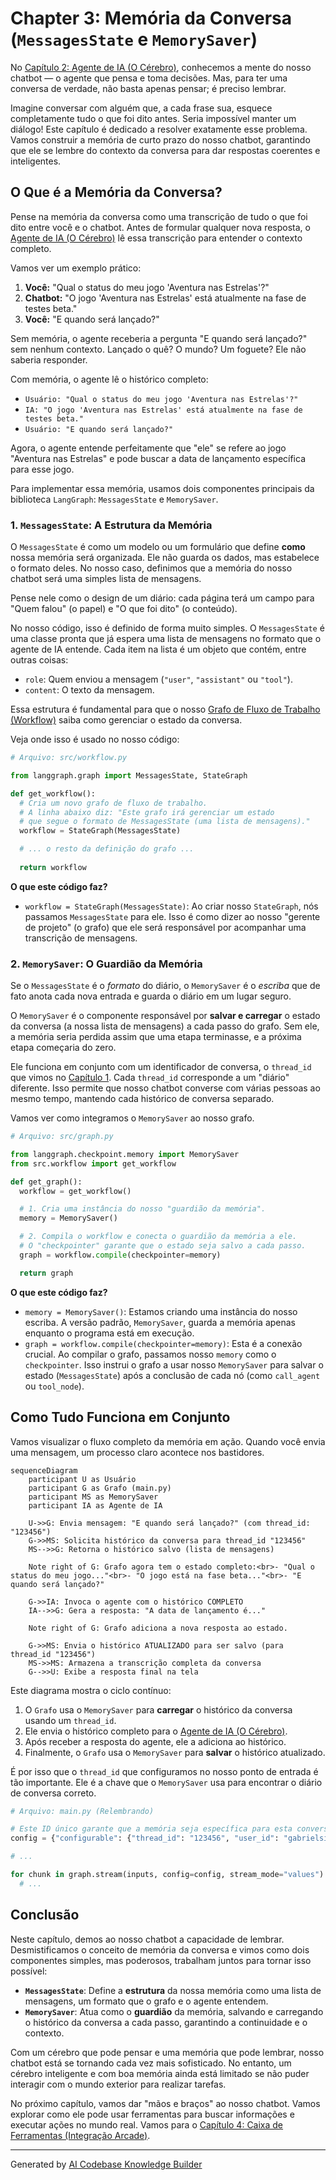 # Chapter 3: Memória da Conversa (`MessagesState` e `MemorySaver`)


No [Capítulo 2: Agente de IA (O Cérebro)](02_agente_de_ia__o_cérebro__.md), conhecemos a mente do nosso chatbot — o agente que pensa e toma decisões. Mas, para ter uma conversa de verdade, não basta apenas pensar; é preciso lembrar.

Imagine conversar com alguém que, a cada frase sua, esquece completamente tudo o que foi dito antes. Seria impossível manter um diálogo! Este capítulo é dedicado a resolver exatamente esse problema. Vamos construir a memória de curto prazo do nosso chatbot, garantindo que ele se lembre do contexto da conversa para dar respostas coerentes e inteligentes.

## O Que é a Memória da Conversa?

Pense na memória da conversa como uma transcrição de tudo o que foi dito entre você e o chatbot. Antes de formular qualquer nova resposta, o [Agente de IA (O Cérebro)](02_agente_de_ia__o_cérebro__.md) lê essa transcrição para entender o contexto completo.

Vamos ver um exemplo prático:

1.  **Você:** "Qual o status do meu jogo 'Aventura nas Estrelas'?"
2.  **Chatbot:** "O jogo 'Aventura nas Estrelas' está atualmente na fase de testes beta."
3.  **Você:** "E quando será lançado?"

Sem memória, o agente receberia a pergunta "E quando será lançado?" sem nenhum contexto. Lançado o quê? O mundo? Um foguete? Ele não saberia responder.

Com memória, o agente lê o histórico completo:
*   `Usuário: "Qual o status do meu jogo 'Aventura nas Estrelas'?"`
*   `IA: "O jogo 'Aventura nas Estrelas' está atualmente na fase de testes beta."`
*   `Usuário: "E quando será lançado?"`

Agora, o agente entende perfeitamente que "ele" se refere ao jogo "Aventura nas Estrelas" e pode buscar a data de lançamento específica para esse jogo.

Para implementar essa memória, usamos dois componentes principais da biblioteca `LangGraph`: `MessagesState` e `MemorySaver`.

### 1. `MessagesState`: A Estrutura da Memória

O `MessagesState` é como um modelo ou um formulário que define **como** nossa memória será organizada. Ele não guarda os dados, mas estabelece o formato deles. No nosso caso, definimos que a memória do nosso chatbot será uma simples lista de mensagens.

Pense nele como o design de um diário: cada página terá um campo para "Quem falou" (o papel) e "O que foi dito" (o conteúdo).

No nosso código, isso é definido de forma muito simples. O `MessagesState` é uma classe pronta que já espera uma lista de mensagens no formato que o agente de IA entende. Cada item na lista é um objeto que contém, entre outras coisas:

*   `role`: Quem enviou a mensagem (`"user"`, `"assistant"` ou `"tool"`).
*   `content`: O texto da mensagem.

Essa estrutura é fundamental para que o nosso [Grafo de Fluxo de Trabalho (Workflow)](05_grafo_de_fluxo_de_trabalho__workflow__.md) saiba como gerenciar o estado da conversa.

Veja onde isso é usado no nosso código:

```python
# Arquivo: src/workflow.py

from langgraph.graph import MessagesState, StateGraph

def get_workflow():
  # Cria um novo grafo de fluxo de trabalho.
  # A linha abaixo diz: "Este grafo irá gerenciar um estado
  # que segue o formato de MessagesState (uma lista de mensagens)."
  workflow = StateGraph(MessagesState)

  # ... o resto da definição do grafo ...
  
  return workflow
```

**O que este código faz?**

*   `workflow = StateGraph(MessagesState)`: Ao criar nosso `StateGraph`, nós passamos `MessagesState` para ele. Isso é como dizer ao nosso "gerente de projeto" (o grafo) que ele será responsável por acompanhar uma transcrição de mensagens.

### 2. `MemorySaver`: O Guardião da Memória

Se o `MessagesState` é o *formato* do diário, o `MemorySaver` é o *escriba* que de fato anota cada nova entrada e guarda o diário em um lugar seguro.

O `MemorySaver` é o componente responsável por **salvar e carregar** o estado da conversa (a nossa lista de mensagens) a cada passo do grafo. Sem ele, a memória seria perdida assim que uma etapa terminasse, e a próxima etapa começaria do zero.

Ele funciona em conjunto com um identificador de conversa, o `thread_id` que vimos no [Capítulo 1](01_ponto_de_entrada_e_interação_com_usuário_.md). Cada `thread_id` corresponde a um "diário" diferente. Isso permite que nosso chatbot converse com várias pessoas ao mesmo tempo, mantendo cada histórico de conversa separado.

Vamos ver como integramos o `MemorySaver` ao nosso grafo.

```python
# Arquivo: src/graph.py

from langgraph.checkpoint.memory import MemorySaver
from src.workflow import get_workflow

def get_graph():
  workflow = get_workflow()

  # 1. Cria uma instância do nosso "guardião da memória".
  memory = MemorySaver()

  # 2. Compila o workflow e conecta o guardião da memória a ele.
  # O "checkpointer" garante que o estado seja salvo a cada passo.
  graph = workflow.compile(checkpointer=memory)

  return graph
```

**O que este código faz?**

*   `memory = MemorySaver()`: Estamos criando uma instância do nosso escriba. A versão padrão, `MemorySaver`, guarda a memória apenas enquanto o programa está em execução.
*   `graph = workflow.compile(checkpointer=memory)`: Esta é a conexão crucial. Ao compilar o grafo, passamos nosso `memory` como o `checkpointer`. Isso instrui o grafo a usar nosso `MemorySaver` para salvar o estado (`MessagesState`) após a conclusão de cada nó (como `call_agent` ou `tool_node`).

## Como Tudo Funciona em Conjunto

Vamos visualizar o fluxo completo da memória em ação. Quando você envia uma mensagem, um processo claro acontece nos bastidores.

```mermaid
sequenceDiagram
    participant U as Usuário
    participant G as Grafo (main.py)
    participant MS as MemorySaver
    participant IA as Agente de IA

    U->>G: Envia mensagem: "E quando será lançado?" (com thread_id: "123456")
    G->>MS: Solicita histórico da conversa para thread_id "123456"
    MS-->>G: Retorna o histórico salvo (lista de mensagens)
    
    Note right of G: Grafo agora tem o estado completo:<br>- "Qual o status do meu jogo..."<br>- "O jogo está na fase beta..."<br>- "E quando será lançado?"

    G->>IA: Invoca o agente com o histórico COMPLETO
    IA-->>G: Gera a resposta: "A data de lançamento é..."
    
    Note right of G: Grafo adiciona a nova resposta ao estado.

    G->>MS: Envia o histórico ATUALIZADO para ser salvo (para thread_id "123456")
    MS->>MS: Armazena a transcrição completa da conversa
    G-->>U: Exibe a resposta final na tela
```

Este diagrama mostra o ciclo contínuo:

1.  O `Grafo` usa o `MemorySaver` para **carregar** o histórico da conversa usando um `thread_id`.
2.  Ele envia o histórico completo para o [Agente de IA (O Cérebro)](02_agente_de_ia__o_cérebro__.md).
3.  Após receber a resposta do agente, ele a adiciona ao histórico.
4.  Finalmente, o `Grafo` usa o `MemorySaver` para **salvar** o histórico atualizado.

É por isso que o `thread_id` que configuramos no nosso ponto de entrada é tão importante. Ele é a chave que o `MemorySaver` usa para encontrar o diário de conversa correto.

```python
# Arquivo: main.py (Relembrando)

# Este ID único garante que a memória seja específica para esta conversa.
config = {"configurable": {"thread_id": "123456", "user_id": "gabrielsilveira.web@gmail.com"}}

# ...

for chunk in graph.stream(inputs, config=config, stream_mode="values"):
  # ...
```

## Conclusão

Neste capítulo, demos ao nosso chatbot a capacidade de lembrar. Desmistificamos o conceito de memória da conversa e vimos como dois componentes simples, mas poderosos, trabalham juntos para tornar isso possível:

*   **`MessagesState`**: Define a **estrutura** da nossa memória como uma lista de mensagens, um formato que o grafo e o agente entendem.
*   **`MemorySaver`**: Atua como o **guardião** da memória, salvando e carregando o histórico da conversa a cada passo, garantindo a continuidade e o contexto.

Com um cérebro que pode pensar e uma memória que pode lembrar, nosso chatbot está se tornando cada vez mais sofisticado. No entanto, um cérebro inteligente e com boa memória ainda está limitado se não puder interagir com o mundo exterior para realizar tarefas.

No próximo capítulo, vamos dar "mãos e braços" ao nosso chatbot. Vamos explorar como ele pode usar ferramentas para buscar informações e executar ações no mundo real. Vamos para o [Capítulo 4: Caixa de Ferramentas (Integração Arcade)](04_caixa_de_ferramentas__integração_arcade__.md).

---

Generated by [AI Codebase Knowledge Builder](https://github.com/The-Pocket/Tutorial-Codebase-Knowledge)